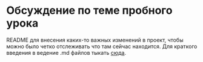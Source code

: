 # Обсуждение по теме пробного урока

README для внесения каких-то важных изменений в проект, чтобы можно было четко отслеживать что там сейчас находится.
Для краткого введения в ведение .md файлов тыкать [сюда](http://webdesign.ru.net/article/pravila-oformleniya-fayla-readmemd-na-github.html).
